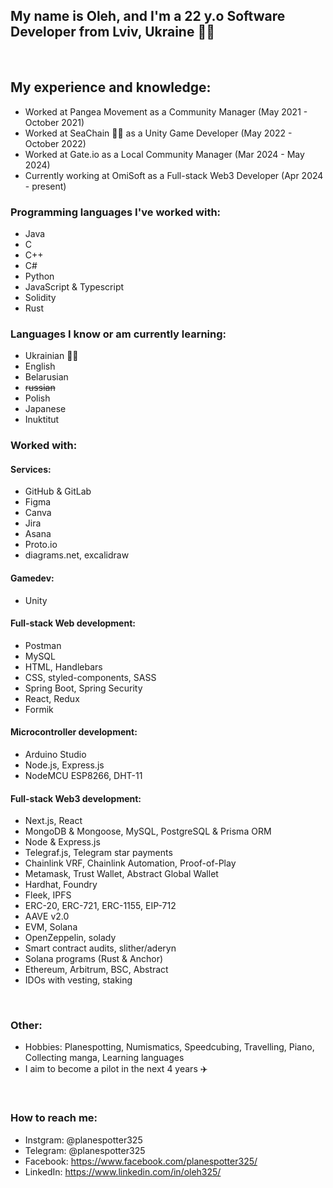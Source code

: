 ## My name is Oleh, and I'm a 22 y.o Software Developer from Lviv, Ukraine 💙💛
<br/>

 ## My experience and knowledge: 
 * Worked at Pangea Movement as a Community Manager (May 2021 - October 2021)
 * Worked at SeaChain 🐳🔗 as a Unity Game Developer (May 2022 - October 2022)
 * Worked at Gate.io as a Local Community Manager (Mar 2024 - May 2024)
 * Currently working at OmiSoft as a Full-stack Web3 Developer (Apr 2024 - present)
### Programming languages I've worked with: 
  * Java
  * C
  * C++
  * C#
  * Python
  * JavaScript & Typescript
  * Solidity
  * Rust
### Languages I know or am currently learning:
  * Ukrainian 💙💛
  * English
  * Belarusian
  * ~~russian~~
  * Polish
  * Japanese
  * Inuktitut
### Worked with: 
#### Services:
  * GitHub & GitLab
  * Figma
  * Canva
  * Jira
  * Asana
  * Proto.io
  * diagrams.net, excalidraw
#### Gamedev:
  * Unity
#### Full-stack Web development:
  * Postman
  * MySQL
  * HTML, Handlebars
  * CSS, styled-components, SASS
  * Spring Boot, Spring Security
  * React, Redux
  * Formik
#### Microcontroller development:
  * Arduino Studio
  * Node.js, Express.js
  * NodeMCU ESP8266, DHT-11
#### Full-stack Web3 development:
  * Next.js, React
  * MongoDB & Mongoose, MySQL, PostgreSQL & Prisma ORM
  * Node & Express.js
  * Telegraf.js, Telegram star payments
  * Chainlink VRF, Chainlink Automation, Proof-of-Play
  * Metamask, Trust Wallet, Abstract Global Wallet
  * Hardhat, Foundry
  * Fleek, IPFS
  * ERC-20, ERC-721, ERC-1155, EIP-712
  * AAVE v2.0
  * EVM, Solana
  * OpenZeppelin, solady
  * Smart contract audits, slither/aderyn
  * Solana programs (Rust & Anchor)
  * Ethereum, Arbitrum, BSC, Abstract
  * IDOs with vesting, staking
<br/>

### **Other:**
- Hobbies: Planespotting, Numismatics, Speedcubing, Travelling, Piano, Collecting manga, Learning languages
- I aim to become a pilot in the next 4 years ✈️
<br/>

### **How to reach me:**
- Instgram: @planespotter325
- Telegram: @planespotter325
- Facebook: https://www.facebook.com/planespotter325/
- LinkedIn: https://www.linkedin.com/in/oleh325/
